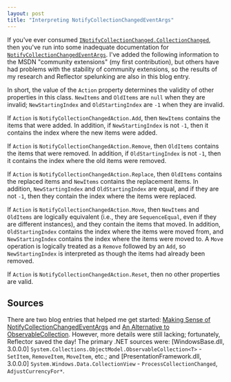 ```yaml
---
layout: post
title: "Interpreting NotifyCollectionChangedEventArgs"
---
```

If you've ever consumed [`INotifyCollectionChanged.CollectionChanged`](http://msdn.microsoft.com/en-us/library/system.collections.specialized.inotifycollectionchanged.collectionchanged.aspx), then you've run into some inadequate documentation for [`NotifyCollectionChangedEventArgs`](http://msdn.microsoft.com/en-us/library/system.collections.specialized.notifycollectionchangedeventargs.aspx). I've added the following information to the MSDN "community extensions" (my first contribution), but others have had problems with the stability of community extensions, so the results of my research and Reflector spelunking are also in this blog entry.

In short, the value of the `Action` property determines the validity of other properties in this class. `NewItems` and `OldItems` are `null` when they are invalid; `NewStartingIndex` and `OldStartingIndex` are `-1` when they are invalid.

If `Action` is `NotifyCollectionChangedAction.Add`, then `NewItems` contains the items that were added. In addition, if `NewStartingIndex` is not `-1`, then it contains the index where the new items were added.

If `Action` is `NotifyCollectionChangedAction.Remove`, then `OldItems` contains the items that were removed. In addition, if `OldStartingIndex` is not `-1`, then it contains the index where the old items were removed.

If `Action` is `NotifyCollectionChangedAction.Replace`, then `OldItems` contains the replaced items and `NewItems` contains the replacement items. In addition, `NewStartingIndex` and `OldStartingIndex` are equal, and if they are not `-1`, then they contain the index where the items were replaced.

If `Action` is `NotifyCollectionChangedAction.Move`, then `NewItems` and `OldItems` are logically equivalent (i.e., they are `SequenceEqual`, even if they are different instances), and they contain the items that moved. In addition, `OldStartingIndex` contains the index where the items were moved from, and `NewStartingIndex` contains the index where the items were moved to. A `Move` operation is logically treated as a `Remove` followed by an `Add`, so `NewStartingIndex` is interpreted as though the items had already been removed.

If `Action` is `NotifyCollectionChangedAction.Reset`, then no other properties are valid.

## Sources

There are two blog entries that helped me get started: [Making Sense of NotifyCollectionChangedEventArgs](http://blogs.msdn.com/xtof/archive/2008/02/10/making-sense-of-notifycollectionchangedeventargs.aspx) and [An Alternative to ObservableCollection](http://baumbartsjourney.wordpress.com/2009/06/01/an-alternative-to-observablecollection/). However, more details were still lacking; fortunately, Reflector saved the day! The primary .NET sources were: [WindowsBase.dll, 3.0.0.0] `System.Collections.ObjectModel.ObservableCollection<T>` - `SetItem`, `RemoveItem`, `MoveItem`, etc.; and [PresentationFramework.dll, 3.0.0.0] `System.Windows.Data.CollectionView` - `ProcessCollectionChanged`, `AdjustCurrencyFor*`.

